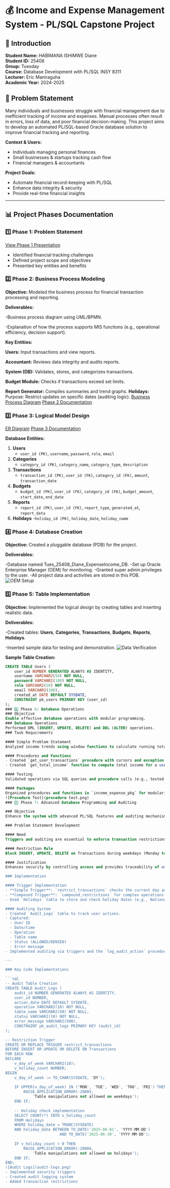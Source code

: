 # 💰 Income and Expense Management System - PL/SQL Capstone Project

## 📝 Introduction
**Student Name:** HABIMANA ISHIMWE Diane  
**Student ID:** 25408  
**Group:** Tuesday  
**Course:** Database Development with PL/SQL INSY 8311  
**Lecturer:** Eric Maniraguha  
**Academic Year:** 2024-2025  

## 🎯 Problem Statement
Many individuals and businesses struggle with financial management due to inefficient tracking of income and expenses. Manual processes often result in errors, loss of data, and poor financial decision-making. This project aims to develop an automated PL/SQL-based Oracle database solution to improve financial tracking and reporting.


**Context & Users:**
- Individuals managing personal finances
- Small businesses & startups tracking cash flow
- Financial managers & accountants

**Project Goals:**
- Automate financial record-keeping with PL/SQL
- Enhance data integrity & security
- Provide real-time financial insights

---

## 📊 Project Phases Documentation

### 1️⃣ Phase 1: Problem Statement
[View Phase 1 Presentation](phase1-presentation.pptx)

- Identified financial tracking challenges
- Defined project scope and objectives
- Presented key entities and benefits

### 2️⃣ Phase 2: Business Process Modeling
**Objective:** Modeled the business process for financial transaction processing and reporting.

**Deliverables:**

-Business process diagram using UML/BPMN.

-Explanation of how the process supports MIS functions (e.g., operational efficiency, decision support).

**Key Entities:**

**Users:** Input transactions and view reports.

**Accountant:** Reviews data integrity and audits reports.

**System (DB):** Validates, stores, and categorizes transactions.

**Budget Module:** Checks if transactions exceed set limits.

**Report Generator:** Compiles summaries and trend graphs.
**Holidays:** Purpose: Restrict updates on specific dates (auditing logic).
[Business Process Diagram](business-process.png)
[Phase 2 Documentation](phase2-docs.pdf)

### 3️⃣ Phase 3: Logical Model Design
[ER Diagram](er-diagram.jpg)
[Phase 3 Documentation](phase3-docs.pdf)

**Database Entities:**
1. **Users**
   - `user_id (PK)`, `username`, `password`, `role`, `email`
2. **Categories**
   - `category_id (PK)`, `category_name`, `category_type`, `description`
3. **Transactions**
   - `transaction_id (PK)`, `user_id (FK)`, `category_id (FK)`, `amount`, `transaction_date`
4. **Budgets**
   - `budget_id (PK)`, `user_id (FK)`, `category_id (FK)`, `budget_amount`, `start_date`, `end_date`
5. **Reports**
   - `report_id (PK)`, `user_id (FK)`, `report_type`, `generated_at`, `report_data`
6. **Holidays**
   -`holiday_id (PK)`, `holiday_date`, `holiday_name`
### 4️⃣ Phase 4: Database Creation
**Objective:** Created a pluggable database (PDB) for the project.

**Deliverables:**

-Database named Tues_25408_Diane_ExpenseIncome_DB.
-Set up Oracle Enterprise Manager (OEM) for monitoring.
-Granted super admin privileges to the user.
-All project data and activities are stored in this PDB.
![OEM Setup](oem-screenshot.png)

### 5️⃣ Phase 5: Table Implementation
**Objective:** Implemented the logical design by creating tables and inserting realistic data.

**Deliverables:**

-Created tables: **Users**, **Categories**, **Transactions**, **Budgets**, **Reports**, **Holidays**.

-Inserted sample data for testing and demonstration.
![Data Verification](data-verification.png)

**Sample Table Creation:**
```sql
CREATE TABLE Users (
    user_id NUMBER GENERATED ALWAYS AS IDENTITY,
    username VARCHAR2(50) NOT NULL,
    password VARCHAR2(100) NOT NULL,
    role VARCHAR2(20) NOT NULL,
    email VARCHAR2(100),
    created_at DATE DEFAULT SYSDATE,
    CONSTRAINT pk_users PRIMARY KEY (user_id)
);
### 6️⃣ Phase 6: Database Operations
### Objective
Enable effective database operations with modular programming.
### Database Operations
Performed DML (INSERT, UPDATE, DELETE) and DDL (ALTER) operations.
### Task Requirements

#### Simple Problem Statement
Analyzed income trends using window functions to calculate running totals for financial insights.

#### Procedures and Functions
- Created `get_user_transactions` procedure with cursors and exception handling to fetch user transactions.
- Created `get_total_income` function to compute total income for a user.

#### Testing
Validated operations via SQL queries and procedure calls (e.g., tested for `diane_admin` and invalid user IDs).

#### Packages
Organized procedures and functions in `income_expense_pkg` for modularity.
![Procedure Test](procedure-test.png)  
### 7️⃣ Phase 7: Advanced Database Programming and Auditing

### Objective
Enhance the system with advanced PL/SQL features and auditing mechanisms.

### Problem Statement Development

#### Need
Triggers and auditing are essential to enforce transaction restrictions and ensure accountability in financial management.

#### Restriction Rule
Block INSERT, UPDATE, DELETE on Transactions during weekdays (Monday to Friday) and public holidays in June 2025.

#### Justification
Enhances security by controlling access and provides traceability of user actions, aligning with the system's goal of reliable financial tracking.

### Implementation

#### Trigger Implementation
- **Simple Trigger**: `restrict_transactions` checks the current day and holidays, raising errors if conditions are violated.
- **Compound Trigger**: `compound_restrictions` for complex operations across multiple rows, ensuring consistency.
- Used `Holidays` table to store and check holiday dates (e.g., National Heroes Day on June 1, 2025).

#### Auditing System
- Created `Audit_Logs` table to track user actions.
- Captured: 
  - User ID
  - Date/time
  - Operation
  - Table name
  - Status (ALLOWED/DENIED)
  - Error message
- Implemented auditing via triggers and the `log_audit_action` procedure in `income_expense_pkg`.

---

### Key Code Implementations

```sql
-- Audit Table Creation
CREATE TABLE Audit_Logs (
    audit_id NUMBER GENERATED ALWAYS AS IDENTITY,
    user_id NUMBER,
    action_date DATE DEFAULT SYSDATE,
    operation VARCHAR2(10) NOT NULL,
    table_name VARCHAR2(50) NOT NULL,
    status VARCHAR2(10) NOT NULL,
    error_message VARCHAR2(500),
    CONSTRAINT pk_audit_logs PRIMARY KEY (audit_id)
);

-- Restriction Trigger
CREATE OR REPLACE TRIGGER restrict_transactions
BEFORE INSERT OR UPDATE OR DELETE ON Transactions
FOR EACH ROW
DECLARE
    v_day_of_week VARCHAR2(10);
    v_holiday_count NUMBER;
BEGIN
    v_day_of_week := TO_CHAR(SYSDATE, 'DY');
    
    IF UPPER(v_day_of_week) IN ('MON', 'TUE', 'WED', 'THU', 'FRI') THEN
        RAISE_APPLICATION_ERROR(-20003, 
            'Table manipulations not allowed on weekdays');
    END IF;
    
    -- Holiday check implementation
    SELECT COUNT(*) INTO v_holiday_count
    FROM Holidays
    WHERE holiday_date = TRUNC(SYSDATE)
    AND holiday_date BETWEEN TO_DATE('2025-06-01', 'YYYY-MM-DD') 
                        AND TO_DATE('2025-06-30', 'YYYY-MM-DD');
    
    IF v_holiday_count > 0 THEN
        RAISE_APPLICATION_ERROR(-20004, 
            'Table manipulations not allowed on holidays');
    END IF;
END;
![Audit Logs](audit-logs.png)  
- Implemented security triggers
- Created audit logging system
- Added transaction restrictions
